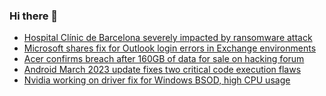 ### Hi there 👋

<!--START_SECTION:feed-->
* [Hospital Clínic de Barcelona severely impacted by ransomware attack](https://www.bleepingcomputer.com/news/security/hospital-cl-nic-de-barcelona-severely-impacted-by-ransomware-attack/)
* [Microsoft shares fix for Outlook login errors in Exchange environments](https://www.bleepingcomputer.com/news/microsoft/microsoft-shares-fix-for-outlook-login-errors-in-exchange-environments/)
* [Acer confirms breach after 160GB of data for sale on hacking forum](https://www.bleepingcomputer.com/news/security/acer-confirms-breach-after-160gb-of-data-for-sale-on-hacking-forum/)
* [Android March 2023 update fixes two critical code execution flaws](https://www.bleepingcomputer.com/news/security/android-march-2023-update-fixes-two-critical-code-execution-flaws/)
* [Nvidia working on driver fix for Windows BSOD, high CPU usage](https://www.bleepingcomputer.com/news/technology/nvidia-working-on-driver-fix-for-windows-bsod-high-cpu-usage/)
<!--END_SECTION:feed-->

<!--
**frankenk/frankenk** is a ✨ _special_ ✨ repository because its `README.md` (this file) appears on your GitHub profile.

Here are some ideas to get you started:

- 🔭 I’m currently working on ...
- 🌱 I’m currently learning ...
- 👯 I’m looking to collaborate on ...
- 🤔 I’m looking for help with ...
- 💬 Ask me about ...
- 📫 How to reach me: ...
- 😄 Pronouns: ...
- ⚡ Fun fact: ...
-->



